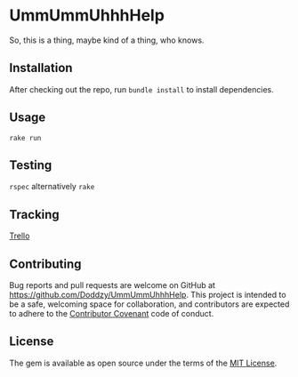 # UmmUmmUhhhHelp

So, this is a thing, maybe kind of a thing, who knows.

## Installation

After checking out the repo, run `bundle install` to install dependencies.

## Usage

`rake run`

## Testing

`rspec` alternatively `rake`

## Tracking

[Trello](https://trello.com/b/ftQ8Fo8z)

## Contributing

Bug reports and pull requests are welcome on GitHub at https://github.com/Doddzy/UmmUmmUhhhHelp. This project is intended to be a safe, welcoming space for collaboration, and contributors are expected to adhere to the [Contributor Covenant](http://contributor-covenant.org) code of conduct.


## License

The gem is available as open source under the terms of the [MIT License](http://opensource.org/licenses/MIT).
